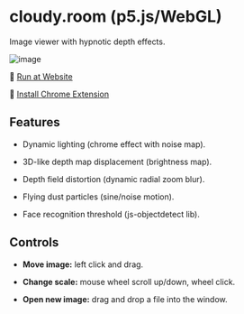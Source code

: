 # cloudy.room (p5.js/WebGL)

Image viewer with hypnotic depth effects.

![image](https://user-images.githubusercontent.com/38255514/183252766-0b49f6dc-ff91-4d30-8d1c-90d8240a381a.png)

🚀 [Run at Website](https://hayabuzo.me/tools/cloud/)

🎲 [Install Chrome Extension](https://github.com/hayabuzo/cloudy.room/tree/main/chrome%20extension)

## Features

- Dynamic lighting (chrome effect with noise map).

- 3D-like depth map displacement (brightness map).

- Depth field distortion (dynamic radial zoom blur).

- Flying dust particles (sine/noise motion).

- Face recognition threshold (js-objectdetect lib). 

## Controls

- **Move image:** left click and drag.

- **Change scale:** mouse wheel scroll up/down, wheel click.

- **Open new image:** drag and drop a file into the window.
